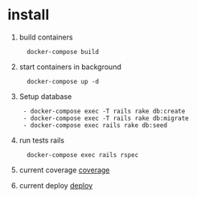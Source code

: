# install

1. build containers

   ```
     docker-compose build
   ```

1. start containers in background

   ```
     docker-compose up -d
   ```

1. Setup database

   ```
    - docker-compose exec -T rails rake db:create
    - docker-compose exec -T rails rake db:migrate
    - docker-compose exec rails rake db:seed

   ```

1. run tests rails

   ```
     docker-compose exec rails rspec
   ```

1. current coverage
   [coverage](https://edimossilva.gitlab.io/tasks-manager)

1. current deploy
   [deploy](https://edimossilva-task-manager.herokuapp.com)